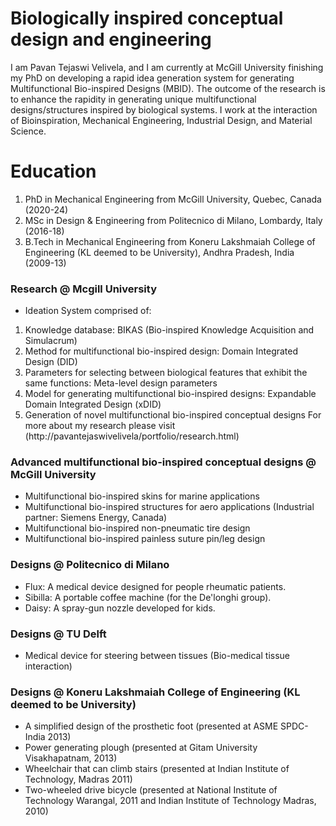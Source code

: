 # Biologically inspired conceptual design and engineering
I am Pavan Tejaswi Velivela, and I am currently at McGill University finishing my PhD on developing a rapid idea generation system for generating Multifunctional Bio-inspired Designs (MBID).
The outcome of the research is to enhance the rapidity in generating unique multifunctional designs/structures inspired by biological systems. I work at the interaction of Bioinspiration, Mechanical Engineering, Industrial Design, and Material Science.

# Education
1. PhD in Mechanical Engineering from McGill University, Quebec, Canada (2020-24)
2. MSc in Design & Engineering from Politecnico di Milano, Lombardy, Italy (2016-18)
3. B.Tech in Mechanical Engineering from Koneru Lakshmaiah College of Engineering (KL deemed to be University), Andhra Pradesh, India (2009-13)

### Research @ Mcgill University
- Ideation System comprised of:
1. Knowledge database: BIKAS (Bio-inspired Knowledge Acquisition and Simulacrum)
2. Method for multifunctional bio-inspired design: Domain Integrated Design (DID)
3. Parameters for selecting between biological features that exhibit the same functions: Meta-level design parameters
4. Model for generating multifunctional bio-inspired designs: Expandable Domain Integrated Design (xDID)
5. Generation of novel multifunctional bio-inspired conceptual designs
For more about my research please visit (http://pavantejaswivelivela/portfolio/research.html)

### Advanced multifunctional bio-inspired conceptual designs @ McGill University 
- Multifunctional bio-inspired skins for marine applications
- Multifunctional bio-inspired structures for aero applications (Industrial partner: Siemens Energy, Canada)
- Multifunctional bio-inspired non-pneumatic tire design
- Multifunctional bio-inspired painless suture pin/leg design

### Designs @ Politecnico di Milano
- Flux: A medical device designed for people rheumatic patients.
- Sibilla: A portable coffee machine (for the De'longhi group).
- Daisy: A spray-gun nozzle developed for kids.

### Designs @ TU Delft
- Medical device for steering between tissues (Bio-medical tissue interaction)

### Designs @ Koneru Lakshmaiah College of Engineering (KL deemed to be University)
- A simplified design of the prosthetic foot (presented at ASME SPDC-India 2013)
- Power generating plough (presented at Gitam University Visakhapatnam, 2013)
- Wheelchair that can climb stairs (presented at Indian Institute of Technology, Madras 2011)
- Two-wheeled drive bicycle (presented at National Institute of Technology Warangal, 2011 and Indian Institute of Technology Madras, 2010)
  

  











